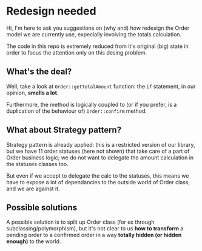 Redesign needed
===============

Hi, I'm here to ask you suggestions on (why and) how redesign the Order model we are currently use, expecially involving the totals calculation.

The code in this repo is extremely reduced from it's original (big) state in order to focus the attention only on this desing problem.

What's the deal?
----------------

Well, take a look at `Order::getTotalAmount` function: the `if` statement, in our opinion, **smells a lot**.

Furthermore, the method is logically coupled to (or if you prefer, is a duplication of the behaviour of) `Order::confirm` method.

What about Strategy pattern?
----------------------------

Strategy pattern is already applied: this is a restricted version of our library, but we have 11 order statuses (here not shown) that take care of a part of Order business logic; we do not want to delegate the amount calculation in the statuses classes too.

But even if we accept to delegate the calc to the statuses, this means we have to expose a lot of dependancies to the outside world of Order class, and we are against it.

Possible solutions
------------------

A possible solution is to split up Order class (for ex through subclassing/polymorphism), but it's not clear to us **how to transform** a pending order to a confirmed order in a way **totally hidden (or hidden enough)** to the world.
